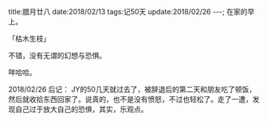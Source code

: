title:腊月廿八
date:2018/02/13
tags:记50天
update:2018/02/26
---;
在家的早上。

「枯木生枝」

不错，没有无谓的幻想与恐惧。

咩哈哈。


 2018/02/26 后记：
JY的50几天就过去了，被辞退后的第二天和朋友吃了顿饭，然后就收拾东西回家了。说真的，也不是没有愤怒，不过也轻松了。走了一遭，发现自己过于放大自己的恐惧，其实，乐观点。
